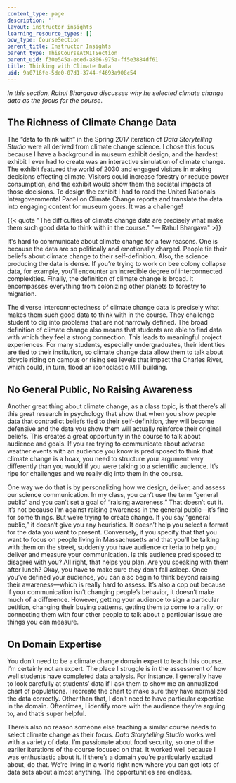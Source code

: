 ```yaml
---
content_type: page
description: ''
layout: instructor_insights
learning_resource_types: []
ocw_type: CourseSection
parent_title: Instructor Insights
parent_type: ThisCourseAtMITSection
parent_uid: f30e545a-eced-a806-975a-ff5e3884df61
title: Thinking with Climate Data
uid: 9a0716fe-5de0-07d1-3744-f4693a908c54
---
```


_In this section, Rahul Bhargava discusses why he selected climate change data as the focus for the course_.

The Richness of Climate Change Data
-----------------------------------

The “data to think with” in the Spring 2017 iteration of _Data Storytelling Studio_ were all derived from climate change science. I chose this focus because I have a background in museum exhibit design, and the hardest exhibit I ever had to create was an interactive simulation of climate change. The exhibit featured the world of 2030 and engaged visitors in making decisions effecting climate. Visitors could increase forestry or reduce power consumption, and the exhibit would show them the societal impacts of those decisions. To design the exhibit I had to read the United Nationals Intergovernmental Panel on Climate Change reports and translate the data into engaging content for museum goers. It was a challenge!

{{< quote "The difficulties of climate change data are precisely what make them such good data to think with in the course." "— Rahul Bhargava" >}}

It's hard to communicate about climate change for a few reasons. One is because the data are so politically and emotionally charged. People tie their beliefs about climate change to their self-definition. Also, the science producing the data is dense. If you’re trying to work on bee colony collapse data, for example, you’ll encounter an incredible degree of interconnected complexities. Finally, the definition of climate change is broad. It encompasses everything from colonizing other planets to forestry to migration. 

The diverse interconnectedness of climate change data is precisely what makes them such good data to think with in the course. They challenge student to dig into problems that are not narrowly defined. The broad definition of climate change also means that students are able to find data with which they feel a strong connection. This leads to meaningful project experiences. For many students, especially undergraduates, their identities are tied to their institution, so climate change data allow them to talk about bicycle riding on campus or rising sea levels that impact the Charles River, which could, in turn, flood an iconoclastic MIT building.

No General Public, No Raising Awareness
---------------------------------------

Another great thing about climate change, as a class topic, is that there’s all this great research in psychology that show that when you show people data that contradict beliefs tied to their self-definition, they will become defensive and the data you show them will actually reinforce their original beliefs. This creates a great opportunity in the course to talk about audience and goals. If you are trying to communicate about adverse weather events with an audience you know is predisposed to think that climate change is a hoax, you need to structure your argument very differently than you would if you were talking to a scientific audience. It’s ripe for challenges and we really dig into them in the course.

One way we do that is by personalizing how we design, deliver, and assess our science communication. In my class, you can’t use the term “general public” and you can’t set a goal of “raising awareness.” That doesn’t cut it. It’s not because I'm against raising awareness in the general public—it’s fine for some things. But we’re trying to create change. If you say “general public,” it doesn’t give you any heuristics. It doesn’t help you select a format for the data you want to present. Conversely, if you specify that that you want to focus on people living in Massachusetts and that you’ll be talking with them on the street, suddenly you have audience criteria to help you deliver and measure your communication. Is this audience predisposed to disagree with you? All right, that helps you plan. Are you speaking with them after lunch? Okay, you have to make sure they don’t fall asleep. Once you’ve defined your audience, you can also begin to think beyond raising their awareness—which is really hard to assess. It’s also a cop out because if your communication isn’t changing people’s behavior, it doesn’t make much of a difference. However, getting your audience to sign a particular petition, changing their buying patterns, getting them to come to a rally, or connecting them with four other people to talk about a particular issue are things you can measure.

On Domain Expertise
-------------------

You don’t need to be a climate change domain expert to teach this course. I’m certainly not an expert. The place I struggle is in the assessment of how well students have completed data analysis. For instance, I generally have to look carefully at students’ data if I ask them to show me an annualized chart of populations. I recreate the chart to make sure they have normalized the data correctly. Other than that, I don’t need to have particular expertise in the domain. Oftentimes, I identify more with the audience they’re arguing to, and that’s super helpful. 

There’s also no reason someone else teaching a similar course needs to select climate change as their focus. _Data Storytelling Studio_ works well with a variety of data. I’m passionate about food security, so one of the earlier iterations of the course focused on that. It worked well because I was enthusiastic about it. If there’s a domain you’re particularly excited about, do that. We’re living in a world right now where you can get lots of data sets about almost anything. The opportunities are endless.